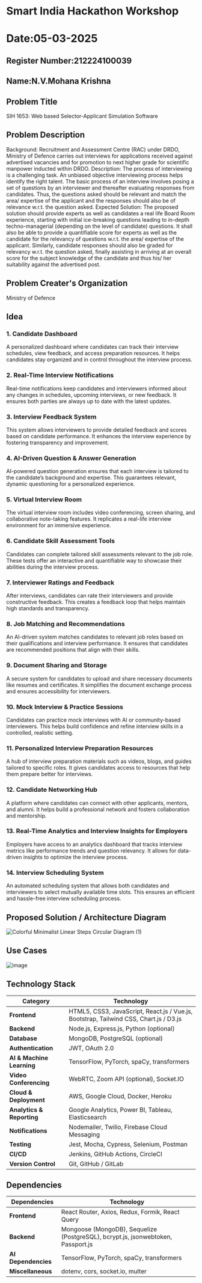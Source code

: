 # Smart India Hackathon Workshop
# Date:05-03-2025
## Register Number:212224100039
## Name:N.V.Mohana Krishna

## Problem Title
SIH 1653: Web based Selector-Applicant Simulation Software
## Problem Description
Background: Recruitment and Assessment Centre (RAC) under DRDO, Ministry of Defence carries out interviews for applications received against advertised vacancies and for promotion to next higher grade for scientific manpower inducted within DRDO. Description: The process of interviewing is a challenging task. An unbiased objective interviewing process helps identify the right talent. The basic process of an interview involves posing a set of questions by an interviewer and thereafter evaluating responses from candidates. Thus, the questions asked should be relevant and match the area/ expertise of the applicant and the responses should also be of relevance w.r.t. the question asked. Expected Solution: The proposed solution should provide experts as well as candidates a real life Board Room experience, starting with initial ice-breaking questions leading to in-depth techno-managerial (depending on the level of candidate) questions. It shall also be able to provide a quantifiable score for experts as well as the candidate for the relevancy of questions w.r.t. the area/ expertise of the applicant. Similarly, candidate responses should also be graded for relevancy w.r.t. the question asked, finally assisting in arriving at an overall score for the subject knowledge of the candidate and thus his/ her suitability against the advertised post.

## Problem Creater's Organization
Ministry of Defence

## Idea

### 1. Candidate Dashboard
A personalized dashboard where candidates can track their interview schedules, view feedback, and access preparation resources. It helps candidates stay organized and in control throughout the interview process.

### 2. Real-Time Interview Notifications
Real-time notifications keep candidates and interviewers informed about any changes in schedules, upcoming interviews, or new feedback. It ensures both parties are always up to date with the latest updates.

### 3. Interview Feedback System
This system allows interviewers to provide detailed feedback and scores based on candidate performance. It enhances the interview experience by fostering transparency and improvement.

### 4. AI-Driven Question & Answer Generation
AI-powered question generation ensures that each interview is tailored to the candidate’s background and expertise. This guarantees relevant, dynamic questioning for a personalized experience.

### 5. Virtual Interview Room
The virtual interview room includes video conferencing, screen sharing, and collaborative note-taking features. It replicates a real-life interview environment for an immersive experience.

### 6. Candidate Skill Assessment Tools
Candidates can complete tailored skill assessments relevant to the job role. These tests offer an interactive and quantifiable way to showcase their abilities during the interview process.

### 7. Interviewer Ratings and Feedback
After interviews, candidates can rate their interviewers and provide constructive feedback. This creates a feedback loop that helps maintain high standards and transparency.

### 8. Job Matching and Recommendations
An AI-driven system matches candidates to relevant job roles based on their qualifications and interview performance. It ensures that candidates are recommended positions that align with their skills.

### 9. Document Sharing and Storage
A secure system for candidates to upload and share necessary documents like resumes and certificates. It simplifies the document exchange process and ensures accessibility for interviewers.

### 10. Mock Interview & Practice Sessions
Candidates can practice mock interviews with AI or community-based interviewers. This helps build confidence and refine interview skills in a controlled, realistic setting.

### 11. Personalized Interview Preparation Resources
A hub of interview preparation materials such as videos, blogs, and guides tailored to specific roles. It gives candidates access to resources that help them prepare better for interviews.

### 12. Candidate Networking Hub
A platform where candidates can connect with other applicants, mentors, and alumni. It helps build a professional network and fosters collaboration and mentorship.

### 13. Real-Time Analytics and Interview Insights for Employers
Employers have access to an analytics dashboard that tracks interview metrics like performance trends and question relevancy. It allows for data-driven insights to optimize the interview process.

### 14. Interview Scheduling System
An automated scheduling system that allows both candidates and interviewers to select mutually available time slots. This ensures an efficient and hassle-free interview scheduling process.

## Proposed Solution / Architecture Diagram
![Colorful Minimalist Linear Steps Circular Diagram (1)](https://github.com/user-attachments/assets/8a18aaec-17d1-46b0-890a-cf72ec3dcc32)


## Use Cases
![image](https://github.com/user-attachments/assets/287e59f1-1e73-4516-ba49-7732a48b9f5e)


## Technology Stack

| **Category**                   | **Technology**                            |
|---------------------------------|-------------------------------------------|
| **Frontend**                    | HTML5, CSS3, JavaScript, React.js / Vue.js, Bootstrap, Tailwind CSS, Chart.js / D3.js |
| **Backend**                     | Node.js, Express.js, Python (optional)   |
| **Database**                    | MongoDB, PostgreSQL (optional)           |
| **Authentication**              | JWT, OAuth 2.0                            |
| **AI & Machine Learning**       | TensorFlow, PyTorch, spaCy, transformers |
| **Video Conferencing**          | WebRTC, Zoom API (optional), Socket.IO   |
| **Cloud & Deployment**          | AWS, Google Cloud, Docker, Heroku        |
| **Analytics & Reporting**       | Google Analytics, Power BI, Tableau, Elasticsearch |
| **Notifications**               | Nodemailer, Twilio, Firebase Cloud Messaging |
| **Testing**                     | Jest, Mocha, Cypress, Selenium, Postman  |
| **CI/CD**                       | Jenkins, GitHub Actions, CircleCI        |
| **Version Control**             | Git, GitHub / GitLab                     |


## Dependencies

| **Dependencies**                | **Technology**                            |
|---------------------------------|-------------------------------------------|
| **Frontend**                    | React Router, Axios, Redux, Formik, React Query |
| **Backend**                     | Mongoose (MongoDB), Sequelize (PostgreSQL), bcrypt.js, jsonwebtoken, Passport.js |
| **AI Dependencies**             | TensorFlow, PyTorch, spaCy, transformers |
| **Miscellaneous**               | dotenv, cors, socket.io, multer          |
